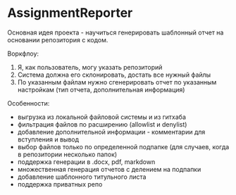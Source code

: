 # AssignmentReporter

Основная идея проекта - научиться генерировать шаблонный отчет на основании репозитория с кодом.

Воркфлоу:
1. Я, как пользователь, могу указать репозиторий
2. Система должна его склонировать, достать все нужный файлы
3. По указанным файлам нужно сгенерировать отчет по указанным настройкам (тип отчета, дополнительная информация)

Особенности:
- выгрузка из локальной файловой системы и из гитхаба
- фильтрация файлов по расширению (allowlist и denylist)
- добавление дополнительной информации - комментарии для вступления и вывод
- выбор файлов только по определенной подпапке (для случаев, когда в репозитории несколько папок)
- поддержка генерации в .docx, pdf, markdown
- множественная генерация отчетов с делением на подпапки
- добавление шаблонного титульного листа
- поддержка приватных репо
